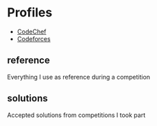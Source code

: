 # Profiles
* [CodeChef](https://www.codechef.com/users/gustavogardusi)
* [Codeforces](https://codeforces.com/profile/gustavo.gardusi)

## reference
Everything I use as reference during a competition

## solutions
Accepted solutions from competitions I took part
